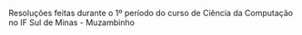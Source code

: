Resoluções feitas durante o 1º período do curso de Ciência da Computação no IF Sul de Minas - Muzambinho
